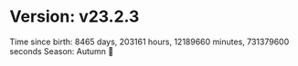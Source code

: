 # Version: v23.2.3
Time since birth: 8465 days, 203161 hours, 12189660 minutes, 731379600 seconds
Season: Autumn 🍁

